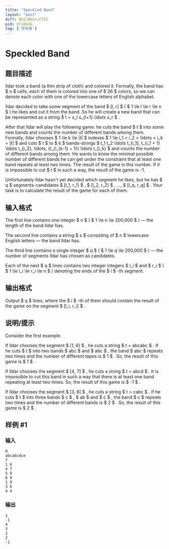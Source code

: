 ```yaml
---
title: "Speckled Band"
layout: "post"
diff: NOI/NOI+/CTSC
pid: CF1043G
tag: ['字符串']
---
```


# Speckled Band

## 题目描述

Ildar took a band (a thin strip of cloth) and colored it. Formally, the band has $ n $ cells, each of them is colored into one of $ 26 $ colors, so we can denote each color with one of the lowercase letters of English alphabet.

Ildar decided to take some segment of the band $ [l, r] $ ( $ 1 \le l \le r \le n $ ) he likes and cut it from the band. So he will create a new band that can be represented as a string $ t = s_l s_{l+1} \ldots s_r $ .

After that Ildar will play the following game: he cuts the band $ t $ into some new bands and counts the number of different bands among them. Formally, Ildar chooses $ 1 \le k \le |t| $ indexes $ 1 \le i_1 < i_2 < \ldots < i_k = |t| $ and cuts $ t $ to $ k $ bands-strings $ t_1 t_2 \ldots t_{i_1}, t_{i_1 + 1} \ldots t_{i_2}, \ldots, {t_{i_{k-1} + 1}} \ldots t_{i_k} $ and counts the number of different bands among them. He wants to know the minimal possible number of different bands he can get under the constraint that at least one band repeats at least two times. The result of the game is this number. If it is impossible to cut $ t $ in such a way, the result of the game is -1.

Unfortunately Ildar hasn't yet decided which segment he likes, but he has $ q $ segments-candidates $ [l_1, r_1] $ , $ [l_2, r_2] $ , ..., $ [l_q, r_q] $ . Your task is to calculate the result of the game for each of them.

## 输入格式

The first line contains one integer $ n $ ( $ 1 \le n \le 200\,000 $ ) — the length of the band Ildar has.

The second line contains a string $ s $ consisting of $ n $ lowercase English letters — the band Ildar has.

The third line contains a single integer $ q $ ( $ 1 \le q \le 200\,000 $ ) — the number of segments Ildar has chosen as candidates.

Each of the next $ q $ lines contains two integer integers $ l_i $ and $ r_i $ ( $ 1 \le l_i \le r_i \le n $ ) denoting the ends of the $ i $ -th segment.

## 输出格式

Output $ q $ lines, where the $ i $ -th of them should contain the result of the game on the segment $ [l_i, r_i] $ .

## 说明/提示

Consider the first example.

If Ildar chooses the segment $ [1, 6] $ , he cuts a string $ t = abcabc $ . If he cuts $ t $ into two bands $ abc $ and $ abc $ , the band $ abc $ repeats two times and the number of different tapes is $ 1 $ . So, the result of this game is $ 1 $ .

If Ildar chooses the segment $ [4, 7] $ , he cuts a string $ t = abcd $ . It is impossible to cut this band in such a way that there is at least one band repeating at least two times. So, the result of this game is $ -1 $ .

If Ildar chooses the segment $ [3, 6] $ , he cuts a string $ t = cabc $ . If he cuts $ t $ into three bands $ c $ , $ ab $ and $ c $ , the band $ c $ repeats two times and the number of different bands is $ 2 $ . So, the result of this game is $ 2 $ .

## 样例 #1

### 输入

```
9
abcabcdce
7
1 6
4 7
5 9
6 9
1 9
3 6
4 4

```

### 输出

```
1
-1
4
3
2
2
-1

```

